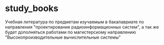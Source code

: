 # study_books
Учебная литература по предметам изучаемым в бакалавриате по направления "проектирование радиоинформационных систем", а так же будет дополняться работами по магистерскому направлению "Высокопроизводительные вычислительные системы"

